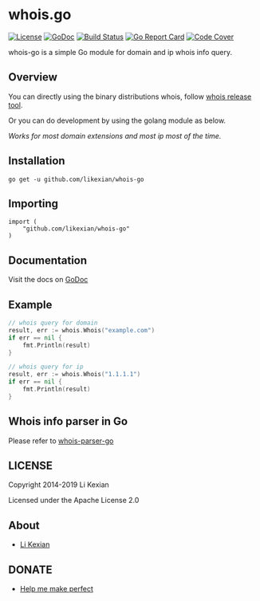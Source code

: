 # whois.go

[![License](https://img.shields.io/badge/license-Apache%202.0-blue.svg)](LICENSE)
[![GoDoc](https://godoc.org/github.com/likexian/whois-go?status.svg)](https://godoc.org/github.com/likexian/whois-go)
[![Build Status](https://travis-ci.org/likexian/whois-go.svg?branch=master)](https://travis-ci.org/likexian/whois-go)
[![Go Report Card](https://goreportcard.com/badge/github.com/likexian/whois-go)](https://goreportcard.com/report/github.com/likexian/whois-go)
[![Code Cover](https://codecov.io/gh/likexian/whois-go/graph/badge.svg)](https://codecov.io/gh/likexian/whois-go)

whois-go is a simple Go module for domain and ip whois info query.

## Overview

You can directly using the binary distributions whois, follow [whois release tool](whois).

Or you can do development by using the golang module as below.

*Works for most domain extensions and most ip most of the time.*

## Installation

    go get -u github.com/likexian/whois-go

## Importing

    import (
        "github.com/likexian/whois-go"
    )

## Documentation

Visit the docs on [GoDoc](https://godoc.org/github.com/likexian/whois-go)

## Example

```go
// whois query for domain
result, err := whois.Whois("example.com")
if err == nil {
    fmt.Println(result)
}

// whois query for ip
result, err := whois.Whois("1.1.1.1")
if err == nil {
    fmt.Println(result)
}
```

## Whois info parser in Go

Please refer to [whois-parser-go](https://github.com/likexian/whois-parser-go)

## LICENSE

Copyright 2014-2019 Li Kexian

Licensed under the Apache License 2.0

## About

- [Li Kexian](https://www.likexian.com/)

## DONATE

- [Help me make perfect](https://www.likexian.com/donate/)
